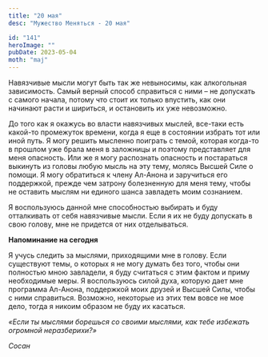 ```yaml
---
title: "20 мая"
desc: "Мужество Меняться - 20 мая"

id: "141"
heroImage: ""
pubDate: 2023-05-04
moth: "maj"
---
```


Навязчивые мысли могут быть так же невыносимы, как алкогольная зависимость.
Самый верный способ справиться с ними – не допускать с самого начала, потому
что стоит их только впустить, как они начинают расти и шириться, и остановить
их уже невозможно.

До того как я окажусь во власти навязчивых мыслей, все-таки есть какой-то
промежуток времени, когда я еще в состоянии избрать тот или иной путь. Я могу
решить мысленно поиграть с темой, которая когда-то в прошлом уже брала меня в
заложницы и поэтому представляет для меня опасность. Или же я могу распознать
опасность и постараться выкинуть из головы любую мысль на эту тему, молясь
Высшей Силе о помощи. Я могу обратиться к члену Ал-Анона и заручиться его
поддержкой, прежде чем затрону болезненную для меня тему, чтобы не оставить
мыслям ни единого шанса завладеть моим сознанием.

Я воспользуюсь данной мне способностью выбирать и буду отталкивать от себя
навязчивые мысли. Если я их не буду допускать в свою голову, мне не придется
от них отделываться.

**Напоминание на сегодня**

Я учусь следить за мыслями, приходящими мне в голову. Если существуют темы, о
которых я не могу думать без того, чтобы они полностью мною завладели, я буду
считаться с этим фактом и приму необходимые меры. Я воспользуюсь силой духа,
которую дает мне программа Ал-Анона, поддержкой моих друзей и Высшей Силы,
чтобы с ними справиться. Возможно, некоторые из этих тем вовсе не мое дело,
тогда я никоим образом не буду их касаться.

_«Если ты мыслями борешься со своими мыслями, как тебе избежать огромной
неразберихи?»_

_Сосан_
